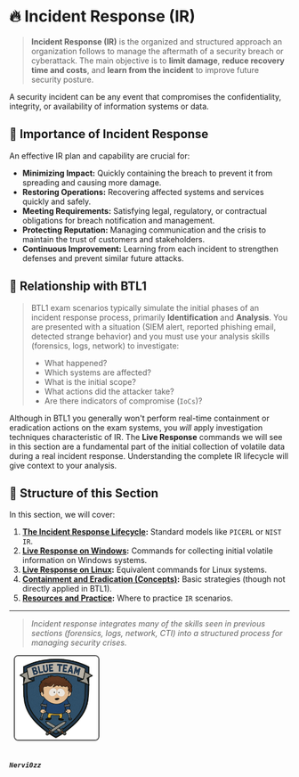 # 🔥 Incident Response (IR)

> **Incident Response (IR)** is the organized and structured approach an organization follows to manage the aftermath of a security breach or cyberattack. The main objective is to **limit damage**, **reduce recovery time and costs**, and **learn from the incident** to improve future security posture.

A security incident can be any event that compromises the confidentiality, integrity, or availability of information systems or data.

## 📄 Importance of Incident Response

An effective IR plan and capability are crucial for:

* **Minimizing Impact:** Quickly containing the breach to prevent it from spreading and causing more damage.
* **Restoring Operations:** Recovering affected systems and services quickly and safely.
* **Meeting Requirements:** Satisfying legal, regulatory, or contractual obligations for breach notification and management.
* **Protecting Reputation:** Managing communication and the crisis to maintain the trust of customers and stakeholders.
* **Continuous Improvement:** Learning from each incident to strengthen defenses and prevent similar future attacks.

## 🎯 Relationship with BTL1

> BTL1 exam scenarios typically simulate the initial phases of an incident response process, primarily **Identification** and **Analysis**. You are presented with a situation (SIEM alert, reported phishing email, detected strange behavior) and you must use your analysis skills (forensics, logs, network) to investigate:
> * What happened?
> * Which systems are affected?
> * What is the initial scope?
> * What actions did the attacker take?
> * Are there indicators of compromise (`IoCs`)?

Although in BTL1 you generally won't perform real-time containment or eradication actions on the exam systems, you _will_ apply investigation techniques characteristic of IR. The **Live Response** commands we will see in this section are a fundamental part of the initial collection of volatile data during a real incident response. Understanding the complete IR lifecycle will give context to your analysis.

## 📂 Structure of this Section

In this section, we will cover:

1.  **[The Incident Response Lifecycle](./01_IR_Lifecycle.md):** Standard models like `PICERL` or `NIST IR`.
2.  **[Live Response on Windows](./02_Live_Response_Windows.md):** Commands for collecting initial volatile information on Windows systems.
3.  **[Live Response on Linux](./03_Live_Response_Linux.md):** Equivalent commands for Linux systems.
4.  **[Containment and Eradication (Concepts)](./04_Containment_Eradication.md):** Basic strategies (though not directly applied in BTL1).
5.  **[Resources and Practice](./05_Practice_Resources.md):** Where to practice `IR` scenarios.

---

> _Incident response integrates many of the skills seen in previous sections (forensics, logs, network, CTI) into a structured process for managing security crises._
>
> <p align="center">

  <img src="assets/img/icono.png" alt="Icono del Repositorio" style="border: 2px solid #555; border-radius: 8px; width: 150px;">

  <br> <strong><em><code>Nervi0zz</code></em></strong>

  </p>
